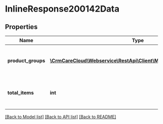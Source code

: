 # InlineResponse200142Data

## Properties
Name | Type | Description | Notes
------------ | ------------- | ------------- | -------------
**product_groups** | [**\CrmCareCloud\Webservice\RestApi\Client\Model\RewardProductGroup[]**](RewardProductGroup.md) | List of product groups tied to the reward. | [optional] 
**total_items** | **int** | The number of all found product groups. | [optional] 

[[Back to Model list]](../../README.md#documentation-for-models) [[Back to API list]](../../README.md#documentation-for-api-endpoints) [[Back to README]](../../README.md)

